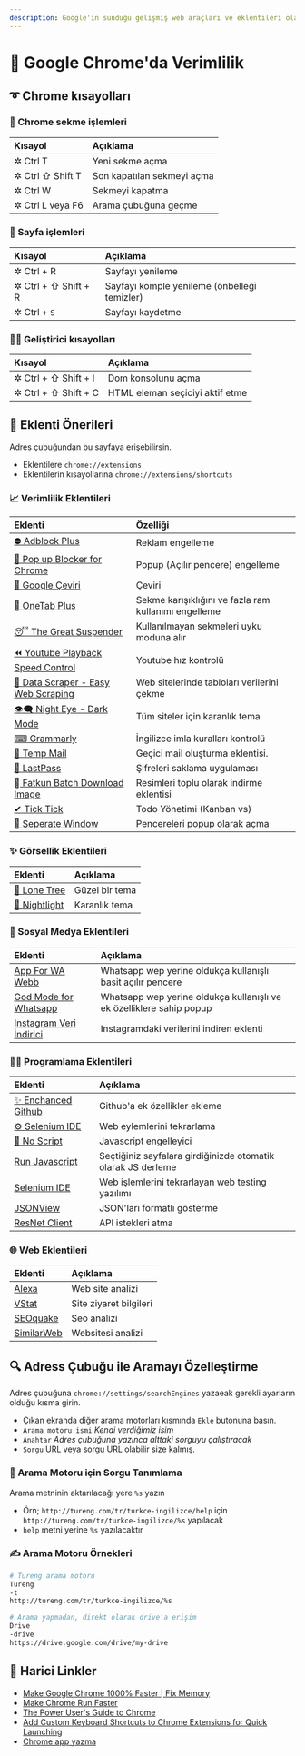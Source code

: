 ```yaml
---
description: Google'ın sunduğu gelişmiş web araçları ve eklentileri olan tarayıcı
---
```


# 🔱 Google Chrome'da Verimlilik

## ➰ Chrome kısayolları

### 🍢 Chrome sekme işlemleri

| Kısayol | Açıklama |
| :--- | :--- |
| ✲ Ctrl T | Yeni sekme açma |
| ✲ Ctrl ⇧ Shift T | Son kapatılan sekmeyi açma |
| ✲ Ctrl W | Sekmeyi kapatma |
| ✲ Ctrl L veya F6 | Arama çubuğuna geçme |

### 📃 Sayfa işlemleri

| Kısayol | Açıklama |
| :--- | :--- |
| ✲ Ctrl + R | Sayfayı yenileme |
| ✲ Ctrl + ⇧ Shift + R | Sayfayı komple yenileme \(önbelleği temizler\) |
| ✲ Ctrl + `S` | Sayfayı kaydetme |

### 👨‍💻 Geliştirici kısayolları

| Kısayol | Açıklama |
| :--- | :--- |
| ✲ Ctrl + ⇧ Shift + I | Dom konsolunu açma |
| ✲ Ctrl + ⇧ Shift + C | HTML eleman seçiciyi aktif etme |

## 🔌 Eklenti Önerileri

Adres çubuğundan bu sayfaya erişebilirsin.

* Eklentilere `chrome://extensions`
* Eklentilerin kısayollarına `chrome://extensions/shortcuts`

### 📈 Verimlilik Eklentileri

| Eklenti | Özelliği |
| :--- | :--- |
| [⛔ Adblock Plus](https://chrome.google.com/webstore/detail/adblock-plus/cfhdojbkjhnklbpkdaibdccddilifddb) | Reklam engelleme |
| [🚫 Pop up Blocker for Chrome](https://chrome.google.com/webstore/detail/pop-up-blocker-for-chrome/bkkbcggnhapdmkeljlodobbkopceiche) | Popup \(Açılır pencere\) engelleme |
| [🔣 Google Çeviri](https://chrome.google.com/webstore/detail/google-translate/aapbdbdomjkkjkaonfhkkikfgjllcleb) | Çeviri |
| [🚀 OneTab Plus](https://chrome.google.com/webstore/detail/onetab-plustab-manage-pro/lepdjbhbkpfenckechpdfohdmkhogojf) | Sekme karışıklığını ve fazla ram kullanımı engelleme |
| [😴 The Great Suspender](https://chrome.google.com/webstore/detail/the-great-suspender/klbibkeccnjlkjkiokjodocebajanakg) | Kullanılmayan sekmeleri uyku moduna alır |
| [⏪ Youtube Playback Speed Control](https://chrome.google.com/webstore/detail/youtube-playback-speed-co/hdannnflhlmdablckfkjpleikpphncik) | Youtube hız kontrolü |
| [🔨 Data Scraper - Easy Web Scraping](https://chrome.google.com/webstore/detail/data-scraper-easy-web-scr/nndknepjnldbdbepjfgmncbggmopgden) | Web sitelerinde tabloları verilerini çekme |
| [👁‍🗨 Night Eye - Dark Mode](https://chrome.google.com/webstore/detail/night-eye-dark-mode-on-an/alncdjedloppbablonallfbkeiknmkdi) | Tüm siteler için karanlık tema |
| [⌨ Grammarly](https://chrome.google.com/webstore/detail/grammarly-for-chrome/kbfnbcaeplbcioakkpcpgfkobkghlhen) | İngilizce imla kuralları kontrolü |
| [💌 Temp Mail](https://chrome.google.com/webstore/detail/temp-mail-disposable-temp/inojafojbhdpnehkhhfjalgjjobnhomj) | Geçici mail oluşturma eklentisi. |
| [🔐 LastPass](https://www.lastpass.com/) | Şifreleri saklama  uygulaması |
| 🎴[ Fatkun Batch Download Image](https://chrome.google.com/webstore/detail/fatkun-batch-download-ima/nnjjahlikiabnchcpehcpkdeckfgnohf?hl=en) | Resimleri toplu olarak indirme eklentisi |
| [✔ Tick Tick](https://ticktick.com/) | Todo Yönetimi \(Kanban vs\) |
| [🏹 Seperate Window](https://chrome.google.com/webstore/detail/separate-window/cbgkkbaghihhnaeabfcmmglhnfkfnpon?hl=en) | Pencereleri popup olarak açma |

### ✨ Görsellik Eklentileri

| Eklenti | Açıklama |
| :--- | :--- |
| [🎄 Lone Tree](https://chrome.google.com/webstore/detail/lone-tree/gdcbilggakcddojcadnfeckbpoomdmii) | Güzel bir tema |
| [🌙 Nightlight](https://chrome.google.com/webstore/detail/night-light/aionebabdognkieabomemdegmjedkked) | Karanlık tema |

### 🙆‍ Sosyal Medya Eklentileri

| Eklenti | Açıklama |
| :--- | :--- |
| [App For WA Webb](https://chrome.google.com/webstore/detail/app-for-wa-web/bpocngoedbjmnmkngoohaccdmidcjjhm?hl=en) | Whatsapp wep yerine oldukça kullanışlı basit açılır pencere |
| [God Mode for Whatsapp](https://chrome.google.com/webstore/detail/god-mode-for-whatsapp/cgdfebhnckdgckcjhidjnochmahdohad) | Whatsapp wep yerine oldukça kullanışlı ve ek özelliklere sahip popup |
| [Instagram Veri İndirici](https://chrome.google.com/webstore/detail/batch-media-saver-from-in/plmnmnpijgncjompjiccojbccinacefh) | Instagramdaki verilerini indiren eklenti |

### 👨‍💻 Programlama Eklentileri

| Eklenti | Açıklama |
| :--- | :--- |
| [✨ Enchanced Github](https://chrome.google.com/webstore/detail/enhanced-github/anlikcnbgdeidpacdbdljnabclhahhmd) | Github'a ek özellikler ekleme |
| [⚙ Selenium IDE](https://chrome.google.com/webstore/detail/selenium-ide/mooikfkahbdckldjjndioackbalphokd) | Web eylemlerini tekrarlama |
| [🛑 No Script](https://chrome.google.com/webstore/detail/noscript/doojmbjmlfjjnbmnoijecmcbfeoakpjm/related?hl=en) | Javascript engelleyici |
| [Run Javascript](https://chrome.google.com/webstore/detail/run-javascript/lmilalhkkdhfieeienjbiicclobibjao) | Seçtiğiniz sayfalara girdiğinizde otomatik olarak JS derleme |
| [Selenium IDE](https://chrome.google.com/webstore/detail/selenium-ide/mooikfkahbdckldjjndioackbalphokd) | Web işlemlerini tekrarlayan web testing yazılımı |
| [JSONView](https://chrome.google.com/webstore/detail/jsonview/chklaanhfefbnpoihckbnefhakgolnmc?hl=en) | JSON'ları formatlı gösterme |
| [ResNet Client](https://chrome.google.com/webstore/detail/restlet-client-rest-api-t/aejoelaoggembcahagimdiliamlcdmfm?hl=en) | API istekleri atma |

### 🌐 Web Eklentileri

| Eklenti | Açıklama |
| :--- | :--- |
| [Alexa](https://www.alexa.com/) | Web site analizi |
| [VStat](https://chrome.google.com/webstore/detail/vstat-visit-statistics-an/bohliiapbjnbphkefjiakajaimlleoma) | Site ziyaret bilgileri |
| [SEOquake](https://chrome.google.com/webstore/detail/seoquake/akdgnmcogleenhbclghghlkkdndkjdjc?hl=en) | Seo analizi |
| [SimilarWeb](https://chrome.google.com/webstore/detail/similarweb-traffic-rank-w/hoklmmgfnpapgjgcpechhaamimifchmp?hl=en) | Websitesi analizi |

## 🔍 Adress Çubuğu ile Aramayı Özelleştirme

Adres çubuğuna `chrome://settings/searchEngines` yazaeak gerekli ayarların olduğu kısma girin.

* Çıkan ekranda diğer arama motorları kısmında `Ekle` butonuna basın.
* `Arama motoru ismi` _Kendi verdiğimiz isim_
* `Anahtar` _Adres çubuğuna yazınca alttaki sorguyu çalıştıracak_
* `Sorgu` URL veya sorgu URL olabilir size kalmış.

### 🧱 Arama Motoru için Sorgu Tanımlama

Arama metninin aktarılacağı yere `%s` yazın

* Örn; `http://tureng.com/tr/turkce-ingilizce/help` için `http://tureng.com/tr/turkce-ingilizce/%s` yapılacak
* `help` metni yerine `%s` yazılacaktır

### ✍ Arama Motoru Örnekleri

```bash
# Tureng arama motoru
Tureng
-t
http://tureng.com/tr/turkce-ingilizce/%s
```

```bash
# Arama yapmadan, direkt olarak drive'a erişim
Drive
-drive
https://drive.google.com/drive/my-drive
```

## 🔗 Harici Linkler

* [Make Google Chrome 1000% Faster \| Fix Memory](https://www.youtube.com/watch?v=6pjDn3m4rsU&list=PL1m1AtfGwsxmeK4bsX9IvcVS8jRvj0cly&index=2&t=0s)
* [Make Chrome Run Faster](https://www.techspot.com/article/1193-chrome-performance-memory-tweaks/)
* [The Power User's Guide to Chrome](https://lifehacker.com/the-power-users-guide-to-google-chrome-5045904)
* [Add Custom Keyboard Shortcuts to Chrome Extensions for Quick Launching](https://lifehacker.com/add-custom-keyboard-shortcuts-to-chrome-extensions-for-1595322121)
* [Chrome app yazma](https://developers.chrome.com/apps/first_app)

